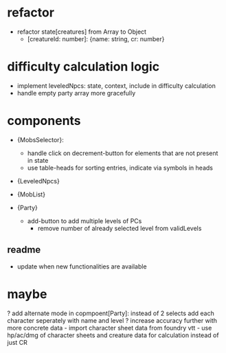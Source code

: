 # refactor
- refactor state[creatures] from Array to Object
  - [creatureId: number]: {name: string, cr: number}

# difficulty calculation logic
- implement leveledNpcs: state, context, include in difficulty calculation
- handle empty party array more gracefully

# components
- {MobsSelector}:
  - handle click on decrement-button for elements that are not present in state
  - use table-heads for sorting entries, indicate via symbols in heads

- {LeveledNpcs}

- {MobList}

- {Party}
  - add-button to add multiple levels of PCs
    - remove number of already selected level from validLevels

## readme
- update when new functionalities are available

# maybe
? add alternate mode in copmpoent[Party]: instead of 2 selects add each character seperately with name and level
? increase accuracy further with more concrete data 
    - import character sheet data from foundry vtt
    - use hp/ac/dmg of character sheets and creature data for calculation instead of just CR


